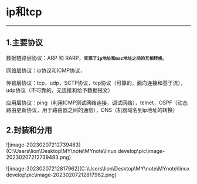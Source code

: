 # ip和tcp

---

## 1.主要协议

数据链路层协议：ARP 和 RARP，**`实现了ip地址和mac地址之间的互相转换`**。

网络层协议：ip协议和ICMP协议，

传输层协议：tcp，udp，SCTP协议，tcp协议（可靠的，面向连接和基于流），udp协议（不可靠的，无连接和给予数据报文）

应用层协议：ping（利用ICMP测试网络连接，调试网络），telnet，OSPF（动态路由更新协议，用于路由器之间的通信），DNS（机器域名到ip地址的转换）



## 2.封装和分用



![image-20230207212739483](C:\Users\lion\Desktop\MY\note\MYnote\linux develop\pic\image-20230207212739483.png)

![image-20230207212817962](C:\Users\lion\Desktop\MY\note\MYnote\linux develop\pic\image-20230207212817962.png)



